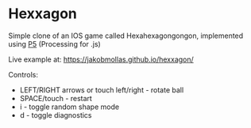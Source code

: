 # Hexxagon

Simple clone of an IOS game called Hexahexagongongon, implemented using [P5](https://p5js.org) (Processing for .js)

Live example at: https://jakobmollas.github.io/hexxagon/

Controls: 
* LEFT/RIGHT arrows or touch left/right - rotate ball
* SPACE/touch - restart
* i - toggle random shape mode
* d - toggle diagnostics